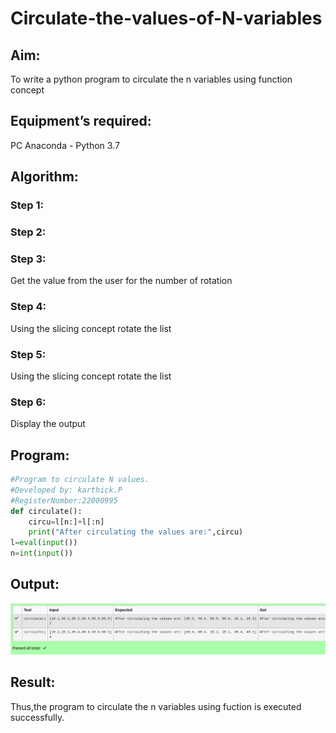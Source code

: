 # Circulate-the-values-of-N-variables
## Aim:
To write a python program to circulate the n variables using function concept
## Equipment’s required:
PC
Anaconda - Python 3.7
## Algorithm: 
### Step 1: 
### Step 2: 
### Step 3: 
Get the value from the user for the number of rotation
### Step 4: 
Using the slicing concept rotate the list

### Step 5: 
Using the slicing concept rotate the list
### Step 6: 
Display the output
## Program:
```python
#Program to circulate N values.
#Developed by: karthick.P
#RegisterNumber:22000995
def circulate():
    circu=l[n:]+l[:n]
    print("After circulating the values are:",circu)
l=eval(input())
n=int(input())

```

## Output:
![output](./Screenshot%202022-12-31%20at%2020-21-10%20Exp-02%20CR-Circulate%20n%20variables%20Attempt%20review.png)

## Result:
Thus,the program to circulate the n variables using fuction is executed successfully.
